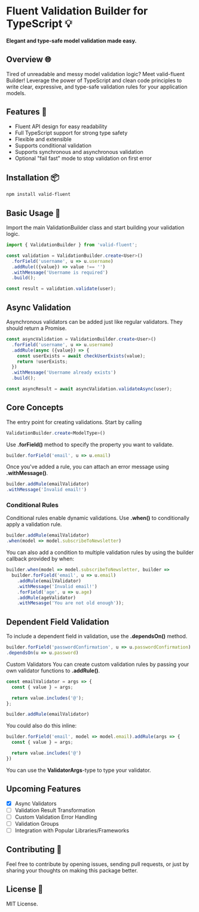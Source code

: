 # Fluent Validation Builder for TypeScript 💡
**Elegant and type-safe model validation made easy.**

## Overview 🌐
Tired of unreadable and messy model validation logic? Meet valid-fluent Builder! Leverage the power of TypeScript and clean code principles to write clear, expressive, and type-safe validation rules for your application models.

## Features 🌟
- Fluent API design for easy readability
- Full TypeScript support for strong type safety
- Flexible and extensible
- Supports conditional validation
- Supports synchronous and asynchronous validation
- Optional "fail fast" mode to stop validation on first error

## Installation 📦
```bash
npm install valid-fluent
```

## Basic Usage 🚀
Import the main ValidationBuilder class and start building your validation logic.
```typescript
import { ValidationBuilder } from 'valid-fluent';

const validation = ValidationBuilder.create<User>()
  .forField('username', u => u.username)
  .addRule(({value}) => value !== '')
  .withMessage('Username is required')
  .build();

const result = validation.validate(user);
```

## Async Validation
Asynchronous validators can be added just like regular validators. They should return a Promise.
```typescript
const asyncValidation = ValidationBuilder.create<User>()
  .forField('username', u => u.username)
  .addRule(async ({value}) => {
    const userExists = await checkUserExists(value);
    return !userExists;
  })
  .withMessage('Username already exists')
  .build();

const asyncResult = await asyncValidation.validateAsync(user);
```

## Core Concepts
The entry point for creating validations. Start by calling 
```typescript
ValidationBuilder.create<ModelType>()
```

Use **.forField()** method to specify the property you want to validate.

```typescript
builder.forField('email', u => u.email)
```

Once you've added a rule, you can attach an error message using **.withMessage()**.

```typescript
builder.addRule(emailValidator)
.withMessage('Invalid email!')
```

### Conditional Rules
Conditional rules enable dynamic validations. Use **.when()** to conditionally apply a validation rule.

```typescript
builder.addRule(emailValidator)
.when(model => model.subscribeToNewsletter)
```

You can also add a condition to multiple validation rules by using the builder callback provided by when:
```typescript
builder.when(model => model.subscribeToNewsletter, builder =>
  builder.forField('email', u => u.email)
    .addRule(emailValidator)
    .withMessage('Invalid email!')
    .forField('age', u => u.age)
    .addRule(ageValidator)
    .withMesasge('You are not old enough'));
```

## Dependent Field Validation
To include a dependent field in validation, use the **.dependsOn()** method.

```typescript
builder.forField('passwordConfirmation', u => u.passwordConfirmation)
.dependsOn(u => u.password)
```
Custom Validators
You can create custom validation rules by passing your own validator functions to **.addRule()**.

```typescript
const emailValidator = args => {
  const { value } = args;

  return value.includes('@');
};

builder.addRule(emailValidator)
```

You could also do this inline:

```typescript
builder.forField('email', model => model.email).addRule(args => {
  const { value } = args;

  return value.includes('@')
})
```

You can use the **ValidatorArgs**-type to type your validator.

## Upcoming Features
- [x] Async Validators
- [ ] Validation Result Transformation
- [ ] Custom Validation Error Handling
- [ ] Validation Groups
- [ ] Integration with Popular Libraries/Frameworks

## Contributing 🤝
Feel free to contribute by opening issues, sending pull requests, or just by sharing your thoughts on making this package better.

## License 📜
MIT License.
